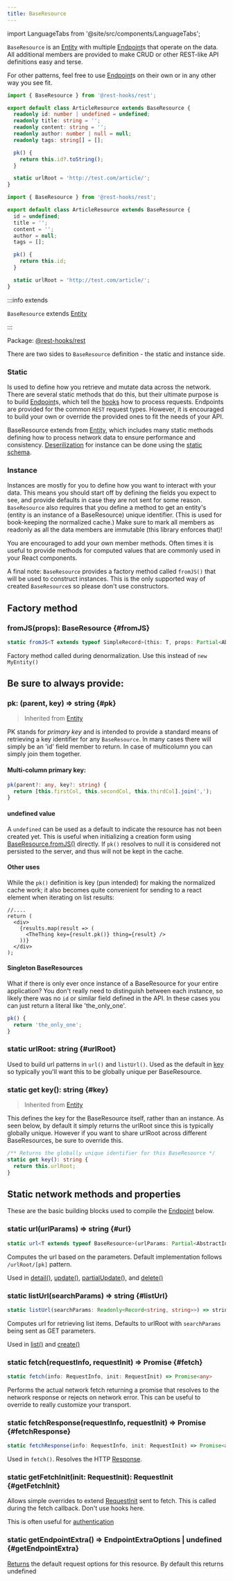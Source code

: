 ```yaml
---
title: BaseResource
---
```


import LanguageTabs from '@site/src/components/LanguageTabs';

`BaseResource` is an [Entity](./Entity.md) with multiple [Endpoint](./Endpoint.md)s that operate on the data. All additional members are provided to make CRUD or other REST-like API definitions easy and terse.

For other patterns, feel free to use [Endpoint](./Endpoint.md)s on their own or in any other way you see fit.

<LanguageTabs>

```typescript
import { BaseResource } from '@rest-hooks/rest';

export default class ArticleResource extends BaseResource {
  readonly id: number | undefined = undefined;
  readonly title: string = '';
  readonly content: string = '';
  readonly author: number | null = null;
  readonly tags: string[] = [];

  pk() {
    return this.id?.toString();
  }

  static urlRoot = 'http://test.com/article/';
}
```

```js
import { BaseResource } from '@rest-hooks/rest';

export default class ArticleResource extends BaseResource {
  id = undefined;
  title = '';
  content = '';
  author = null;
  tags = [];

  pk() {
    return this.id;
  }

  static urlRoot = 'http://test.com/article/';
}
```

</LanguageTabs>

:::info extends

`BaseResource` extends [Entity](./Entity)

:::

Package: [@rest-hooks/rest](https://www.npmjs.com/package/@rest-hooks/rest)

There are two sides to `BaseResource` definition - the static and instance side.

### Static

Is used to define how you retrieve and mutate data across the network. There are several
static methods that do this, but their ultimate purpose is to build [Endpoint](./Endpoint.md)s, which
tell the [hooks](./useSuspense.md) how to process requests. Endpoints are provided for the
common `REST` request types. However, it is encouraged to build your own or override the
provided ones to fit the needs of your API.

BaseResource extends from [Entity](./Entity), which includes many static methods defining how to process
network data to ensure performance and consistency. [Deserilization](../guides/network-transform#deserializing-fields)
for instance can be done using the [static schema](./Entity#schema).

### Instance

Instances are mostly for you to define how you want to interact with your data. This means
you should start off by defining the fields you expect to see, and provide defaults in case
they are not sent for some reason. `BaseResource` also requires that you define a method to
get an entity's (entity is an instance of a BaseResource) unique identifier. (This is used for
book-keeping the normalized cache.) Make sure to mark all members as readonly as all the data members
are immutable (this library enforces that)!

You are encouraged to add your own member methods. Often times it is useful to provide
methods for computed values that are commonly used in your React components.

A final note: `BaseResource` provides a factory method called `fromJS()` that will be used
to construct instances. This is the only supported way of created `BaseResource`s so please
don't use constructors.

## Factory method

### fromJS(props): BaseResource {#fromJS}

```ts
static fromJS<T extends typeof SimpleRecord>(this: T, props: Partial<AbstractInstanceType<T>>): AbstractInstanceType<T>
```

Factory method called during denormalization. Use this instead of `new MyEntity()`

## Be sure to always provide:

### pk: (parent, key) => string {#pk}

> Inherited from [Entity](./Entity)

PK stands for _primary key_ and is intended to provide a standard means of retrieving
a key identifier for any `BaseResource`. In many cases there will simply be an 'id' field
member to return. In case of multicolumn you can simply join them together.

#### Multi-column primary key:

```typescript
pk(parent?: any, key?: string) {
  return [this.firstCol, this.secondCol, this.thirdCol].join(',');
}
```

#### undefined value

A `undefined` can be used as a default to indicate the resource has not been created yet.
This is useful when initializing a creation form using [BaseResource.fromJS()](#fromJS)
directly. If `pk()` resolves to null it is considered not persisted to the server,
and thus will not be kept in the cache.

#### Other uses

While the `pk()` definition is key (pun intended) for making the normalized cache work;
it also becomes quite convenient for sending to a react element when iterating on
list results:

```tsx
//....
return (
  <div>
    {results.map(result => (
      <TheThing key={result.pk()} thing={result} />
    ))}
  </div>
);
```

#### Singleton BaseResources

What if there is only ever once instance of a BaseResource for your entire application? You
don't really need to distinguish between each instance, so likely there was no `id` or
similar field defined in the API. In these cases you can just return a literal like
'the_only_one'.

```typescript
pk() {
  return 'the_only_one';
}
```

### static urlRoot: string {#urlRoot}

Used to build url patterns in `url()` and `listUrl()`. Used as the default in
[key](#static-get-key-string) so typically you'll want this to be globally unique per BaseResource.

### static get key(): string {#key}

> Inherited from [Entity](./Entity)

This defines the key for the BaseResource itself, rather than an instance. As seen below, by default it
simply returns the urlRoot since this is typically globally unique. However if you want to share
urlRoot across different BaseResources, be sure to override this.

```typescript
/** Returns the globally unique identifier for this BaseResource */
static get key(): string {
  return this.urlRoot;
}
```

## Static network methods and properties

These are the basic building blocks used to compile the [Endpoint](../api/Endpoint.md) below.

### static url(urlParams) => string {#url}

```ts
static url<T extends typeof BaseResource>(urlParams: Partial<AbstractInstanceType<T>>) => string
```

Computes the url based on the parameters. Default implementation follows `/urlRoot/[pk]` pattern.

Used in [detail()](#detail), [update()](#update),
[partialUpdate()](#partialUpdate), and [delete()](#delete)

### static listUrl(searchParams) => string {#listUrl}

```ts
static listUrl(searchParams: Readonly<Record<string, string>>) => string
```

Computes url for retrieving list items. Defaults to urlRoot with `searchParams` being sent as GET
parameters.

Used in [list()](#list) and [create()](#create)

### static fetch(requestInfo, requestInit) => Promise {#fetch}

```ts
static fetch(info: RequestInfo, init: RequestInit) => Promise<any>
```

Performs the actual network fetch returning a promise that resolves to the network response or rejects
on network error. This can be useful to override to really customize your transport.

### static fetchResponse(requestInfo, requestInit) => Promise {#fetchResponse}

```ts
static fetchResponse(info: RequestInfo, init: RequestInit) => Promise<any>
```

Used in `fetch()`. Resolves the HTTP [Response](https://developer.mozilla.org/en-US/docs/Web/API/Response).

### static getFetchInit(init: RequestInit): RequestInit {#getFetchInit}

Allows simple overrides to extend [RequestInit](https://developer.mozilla.org/en-US/docs/Web/API/WindowOrWorkerGlobalScope/fetch) sent to fetch.
This is called during the fetch callback. Don't use hooks here.

This is often useful for [authentication](../guides/auth)

### static getEndpointExtra() => EndpointExtraOptions | undefined {#getEndpointExtra}

[Returns](../api/Endpoint.md#dataexpirylength-number) the default request options for this resource. By default this returns undefined
